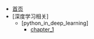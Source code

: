 * [首页](index.md)
* [深度学习相关]
  * [python_in_deep_learning]
    * [chapter_1](python_in_deep_learning/chapter_1/note.md)   
